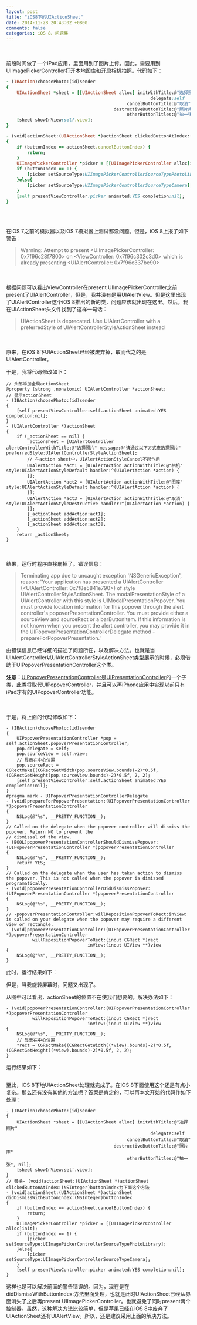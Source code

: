 ```yaml
---
layout: post
title: "iOS8下的UIActionSheet"
date: 2014-11-28 20:43:02 +0800
comments: false
categories: iOS 8、问题集
---
```

<br><br/>
前段时间做了一个iPad应用，里面用到了图片上传。因此，需要用到UIImagePickerController打开本地图库和开启相机拍照。代码如下：

``` ruby
- (IBAction)choosePhoto:(id)sender
{
    UIActionSheet *sheet = [[UIActionSheet alloc] initWithTitle:@"选择照片"
                                                       delegate:self
                                              cancelButtonTitle:@"取消"
                                         destructiveButtonTitle:@"照片库"
                                              otherButtonTitles:@"拍一张", nil];
    [sheet showInView:self.view];
}

- (void)actionSheet:(UIActionSheet *)actionSheet clickedButtonAtIndex:(NSInteger)buttonIndex
{
    if (buttonIndex == actionSheet.cancelButtonIndex) {
        return;
    }
    UIImagePickerController *picker = [[UIImagePickerController alloc]init];
    if (buttonIndex == 1) {
        [picker setSourceType:UIImagePickerControllerSourceTypePhotoLibrary];
    }else{
        [picker setSourceType:UIImagePickerControllerSourceTypeCamera];
    }
    [self presentViewController:picker animated:YES completion:nil];
}
```

<br><br/>

在iOS 7之前的模拟器以及iOS 7模拟器上测试都没问题。但是，iOS 8上报了如下警告：


>   Warning: Attempt to present <UIImagePickerController: 0x7f96c28f7800>  on <ViewController: 0x7f96c302c3d0> which is already presenting <UIAlertController: 0x7f96c337be90>

<br><br/>
根据问题可以看出ViewController在present UIImagePickerController之前present了UIAlertController，但是，我并没有是用UIAlertView。但是这里出现了UIAlertController这个iOS 8推出的新的类，问题应该就出现在这里。然后，我在UIActionSheet头文件找到了这样一句话：

>   UIActionSheet is deprecated. Use UIAlertController
>    with a preferredStyle of UIAlertControllerStyleActionSheet instead  

<br><br/>
原来，在iOS 8下UIActionSheet已经被废弃掉，取而代之的是UIAlertController。

于是，我将代码修改如下：

```
// 头部添加全局actionSheet
@property (strong ,nonatomic) UIAlertController *actionSheet;
// 显示actionSheet
- (IBAction)choosePhoto:(id)sender
{
    [self presentViewController:self.actionSheet animated:YES completion:nil];
}
- (UIAlertController *)actionSheet
{
    if (_actionSheet == nil) {
        _actionSheet = [UIAlertController alertControllerWithTitle:@"选择照片" message:@"请通过以下方式来选择照片" preferredStyle:UIAlertControllerStyleActionSheet];
        // 在action sheet中，UIAlertActionStyleCancel不起作用
        UIAlertAction *act1 = [UIAlertAction actionWithTitle:@"相机" style:UIAlertActionStyleDefault handler:^(UIAlertAction *action) {
        }];
        UIAlertAction *act2 = [UIAlertAction actionWithTitle:@"图库" style:UIAlertActionStyleDefault handler:^(UIAlertAction *action) {
        }];
        UIAlertAction *act3 = [UIAlertAction actionWithTitle:@"取消" style:UIAlertActionStyleDestructive handler:^(UIAlertAction *action) {
        }];
        [_actionSheet addAction:act1];
        [_actionSheet addAction:act2];
        [_actionSheet addAction:act3];
    }
    return _actionSheet;
}
```
<br><br/>
结果，运行时程序直接崩掉了。错误信息：

>   Terminating app due to uncaught exception 'NSGenericException', reason: 'Your application has presented a UIAlertController (<UIAlertController: 0x7f8e5841e790>) of style UIAlertControllerStyleActionSheet. The modalPresentationStyle of a UIAlertController with this style is UIModalPresentationPopover. You must provide location information for this popover through the alert controller's popoverPresentationController. You must provide either a sourceView and sourceRect or a barButtonItem.  If this information is not known when you present the alert controller, you may provide it in the UIPopoverPresentationControllerDelegate method -prepareForPopoverPresentation.'

由错误信息已经详细的描述了问题所在，以及解决方法。也就是当UIAlertController以UIAlertControllerStyleActionSheet类型展示的时候，必须借助于UIPopoverPresentationController这个类。


**注意：**[UIPopoverPresentationController](https://developer.apple.com/library/prerelease/ios/documentation/UIKit/Reference/UIPopoverPresentationController_class/index.html)是[UIPresentationController](https://developer.apple.com/library/prerelease/ios/documentation/UIKit/Reference/UIPresentationController_class/index.html)的一个子类，此类将取代UIPopoverController，并且可以再iPhone应用中实现以前只有iPad才有的UIPopoverController功能。

<br><br/>
于是，将上面的代码修改如下：

```
- (IBAction)choosePhoto:(id)sender
{
    UIPopoverPresentationController *pop = self.actionSheet.popoverPresentationController;
    pop.delegate = self;
    pop.sourceView = self.view;
    // 显示在中心位置
    pop.sourceRect = CGRectMake((CGRectGetWidth(pop.sourceView.bounds)-2)*0.5f, (CGRectGetHeight(pop.sourceView.bounds)-2)*0.5f, 2, 2);
    [self presentViewController:self.actionSheet animated:YES completion:nil];
}
#pragma mark - UIPopoverPresentationControllerDelegate
- (void)prepareForPopoverPresentation:(UIPopoverPresentationController *)popoverPresentationController
{
    NSLog(@"%s", __PRETTY_FUNCTION__);
}
// Called on the delegate when the popover controller will dismiss the popover. Return NO to prevent the
// dismissal of the view.
- (BOOL)popoverPresentationControllerShouldDismissPopover:(UIPopoverPresentationController *)popoverPresentationController
{
    NSLog(@"%s", __PRETTY_FUNCTION__);
    return YES;
}
// Called on the delegate when the user has taken action to dismiss the popover. This is not called when the popover is dimissed programatically.
- (void)popoverPresentationControllerDidDismissPopover:(UIPopoverPresentationController *)popoverPresentationController
{
    NSLog(@"%s", __PRETTY_FUNCTION__);
}
// -popoverPresentationController:willRepositionPopoverToRect:inView: is called on your delegate when the popover may require a different view or rectangle.
- (void)popoverPresentationController:(UIPopoverPresentationController *)popoverPresentationController
          willRepositionPopoverToRect:(inout CGRect *)rect
                               inView:(inout UIView **)view
{
    NSLog(@"%s", __PRETTY_FUNCTION__);
}
```

此时，运行结果如下：
![]()

但是，当我旋转屏幕时，问题又出现了。
![]()

从图中可以看出，actionSheet的位置不在使我们想要的。解决办法如下：

```
- (void)popoverPresentationController:(UIPopoverPresentationController *)popoverPresentationController
          willRepositionPopoverToRect:(inout CGRect *)rect
                               inView:(inout UIView **)view
{
    NSLog(@"%s", __PRETTY_FUNCTION__);
    // 显示在中心位置
    *rect = CGRectMake((CGRectGetWidth((*view).bounds)-2)*0.5f, (CGRectGetHeight((*view).bounds)-2)*0.5f, 2, 2);
}
```
运行结果如下：

![]()

至此，iOS 8下地UIActionSheet处理就完成了。在iOS 8下面使用这个还是有点小复杂。那么还有没有其他的方法呢？答案是肯定的，可以再本文开始的代码作如下处理：

```
- (IBAction)choosePhoto:(id)sender
{
    UIActionSheet *sheet = [[UIActionSheet alloc] initWithTitle:@"选择照片"
                                                       delegate:self
                                              cancelButtonTitle:@"取消"
                                         destructiveButtonTitle:@"照片库"
                                              otherButtonTitles:@"拍一张", nil];
    [sheet showInView:self.view];
}
// 替换- (void)actionSheet:(UIActionSheet *)actionSheet clickedButtonAtIndex:(NSInteger)buttonIndex为下面这个方法
- (void)actionSheet:(UIActionSheet *)actionSheet didDismissWithButtonIndex:(NSInteger)buttonIndex
{
    if (buttonIndex == actionSheet.cancelButtonIndex) {
        return;
    }
    UIImagePickerController *picker = [[UIImagePickerController alloc]init];
    if (buttonIndex == 1) {
        [picker setSourceType:UIImagePickerControllerSourceTypePhotoLibrary];
    }else{
        [picker setSourceType:UIImagePickerControllerSourceTypeCamera];
    }
    [self presentViewController:picker animated:YES completion:nil];
}
```

这样也是可以解决前面的警告错误的。因为，现在是在didDismissWithButtonIndex:方法里面处理，也就是此时UIActionSheet已经从界面消失了之后再present UIImagePickerController。也就避免了同时present两个控制器。虽然，这种解决方法比较简单，但是苹果已经在iOS 8中废弃了UIActionSheet还有UIAlertView。所以，还是建议采用上面的解决方法。